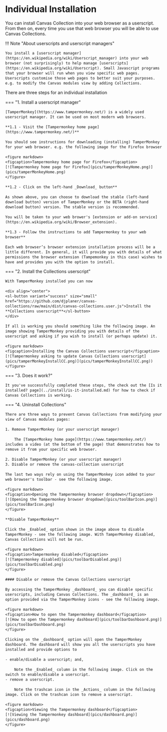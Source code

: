 # Individual Installation

You can install Canvas Collection into your web browser as a userscript. From then on, every time you use that web browser you will be able to use Canvas Collections.

!!! Note "About userscripts and userscript managers"

    You install a [userscript manager](https://en.wikipedia.org/wiki/Userscript_manager) into your web browser (not surprisingly) to help manage [userscripts](https://en.wikipedia.org/wiki/Userscript). Small Javascript programs that your browser will run when you view specific web pages. Userscripts customise those web pages to better suit your purposes. e.g. to modify the Canvas modules view by adding Collections.


There are three steps for an individual installation

=== "1. Install a userscript manager"

    [TamperMonkey](https://www.tampermonkey.net/) is a widely used userscript manager. It can be used on most modern web browsers. 

    **1.1 - Visit the [Tampermonkey home page](https://www.tampermonkey.net/)**

    You should see instructions for downloading (installing) TamperMonkey for your web browser. e.g. the following image for the Firefox browser

    <figure markdown>
    <figcaption>Tampermonkey home page for Firefox</figcaption>
    [![Tampermonkey home page for Firefox](pics/tamperMonkeyHome.png)](pics/tamperMonkeyHome.png)  
    </figure>

    **1.2 - Click on the left-hand _Download_ button**

    As shown above, you can choose to download the stable (left-hand download button) version of TamperMonkey or the BETA (right-hand download button) version. The stable version is recommended.

    You will be taken to your web brower's [extension or add-on service](https://en.wikipedia.org/wiki/Browser_extension).

    **1.3 - Follow the instructions to add Tampermonkey to your web browser**

    Each web browser’s browser extension installation process will be a little different. In general, it will provide you with details of what permissions the browser extension (Tampemonkey in this case) wishes to have and provides you with the option to install.

=== "2. Install the Collections userscript"

    With TamperMonkey installed you can now 

    <div align="center">
    <sl-button variant="success" size="small" href="https://github.com/djplaner/canvas-collections/raw/main/dist/canvas-collections.user.js">Install the **Collections userscript**</sl-button>
    </div>
    
    If all is working you should something like the following image. An image showing TamperMonkey providing you with details of the userscript and asking if you wish to install (or perhaps update) it.

    <figure markdown>
    <figcaption>Installing the Canvas Collections userscript</figcaption>
    [![Tampermonkey asking to update Canvas Collections userscript](pics/tamperMonkeyInstallCC.png)](pics/tamperMonkeyInstallCC.png))  
    </figure>


=== "3. Does it work?"

    It you've successfully completed these steps, the check out the [Is it installed? page](../install/is-it-installed.md) for how to check if Canvas Collections is working.

=== "4. Uninstall Collections"

    There are three ways to prevent Canvas Collections from modifying your view of Canvas modules pages:

    1. Remove TamperMonkey (or your userscript manager)

        The [TamperMonkey home page](https://www.tampermonkey.net/) includes a video (at the bottom of the page) that demonstrates how to remove it from your specific web browser.

    2. Disable TamperMonkey (or your userscript manager)
    3. Disable or remove the canvas-collection userscript

    The last two ways rely on using the TamperMonkey icon added to your web browser's toolbar - see the following image.

    <figure markdown>
    <figcaption>Opening the Tampermonkey browser dropdown</figcaption>
    [![Opening the Tampermonkey browser dropdown](pics/toolBarIcon.png)](pics/toolBarIcon.png)  
    </figure>

    **Disable TamperMonkey**

    Click the _Enabled_ option shown in the image above to disable TamperMonkey - see the following image. With TamperMonkey disabled, Canvas Collections will not be run.

    <figure markdown>
    <figcaption>Tampermonkey disabled</figcaption>
    [![Tampermonkey disabled](pics/toolbarDisabled.png)](pics/toolbarDisabled.png)
    </figure>

    #### Disable or remove the Canvas Collections userscript

    By accessing the TamperMonkey _dashboard_ you can disable specific userscripts, including Canvas Collections. The _dashboard_ is an option provided via the TamperMonkey icons - see the following image.

    <figure markdown>
    <figcaption>How to open the Tampermonkey dashboard</figcaption>
    [![How to open the Tampermonkey dashboard](pics/toolbarDashboard.png)](pics/toolbarDashboard.png)  
    </figure>

    Clicking on the _dashboard_ option will open the TamperMonkey dashboard. The dashboard will show you all the userscripts you have installed and provide options to 

    - enable/disable a userscript; and,

        Note the _Enabled_ column in the following image. Click on the switch to enable/disable a userscript.
    - remove a userscript.

        Note the trashcan icon in the _Actions_ column in the following image. Click on the trashcan icon to remove a userscript.

    <figure markdown>
    <figcaption>Viewing the Tampermonkey dashboard</figcaption>
    [![Viewing the Tampermonkey dashboard](pics/dashboard.png)](pics/dashboard.png)
    </figure>



<link rel="stylesheet" href="https://cdn.jsdelivr.net/npm/@shoelace-style/shoelace@2.0.0/dist/themes/light.css" />
<script type="module" src="https://cdn.jsdelivr.net/npm/@shoelace-style/shoelace@2.0.0/dist/shoelace.js"></script>
